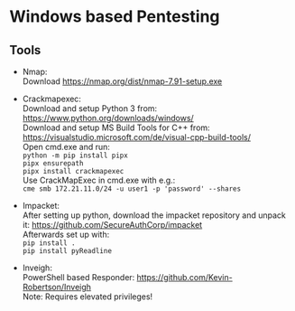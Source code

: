 # Windows based Pentesting

## Tools
- Nmap:   
  Download https://nmap.org/dist/nmap-7.91-setup.exe   

- Crackmapexec:   
  Download and setup Python 3 from: https://www.python.org/downloads/windows/   
  Download and setup MS Build Tools for C++ from: https://visualstudio.microsoft.com/de/visual-cpp-build-tools/   
  Open cmd.exe and run:   
  `python -m pip install pipx`   
  `pipx ensurepath`  
  `pipx install crackmapexec`   
  Use CrackMapExec in cmd.exe with e.g.:   
  `cme smb 172.21.11.0/24 -u user1 -p 'password' --shares`   

- Impacket:   
  After setting up python, download the impacket repository and unpack it: https://github.com/SecureAuthCorp/impacket   
  Afterwards set up with:   
  `pip install .`   
  `pip install pyReadline`   

- Inveigh:   
  PowerShell based Responder: https://github.com/Kevin-Robertson/Inveigh   
  Note: Requires elevated privileges!   
